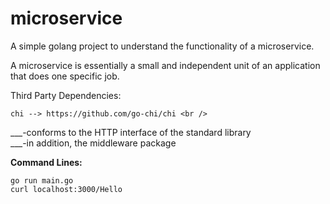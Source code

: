 # microservice

A simple golang project to understand the functionality of a microservice. <br />

A microservice is essentially a small and independent unit of an application that does one specific job. <br />

Third Party Dependencies: <br />
```
chi --> https://github.com/go-chi/chi <br />
```
___-conforms to the HTTP interface of the standard library <br />
___-in addition, the middleware package <br />

**Command Lines:**
```
go run main.go
curl localhost:3000/Hello
```
